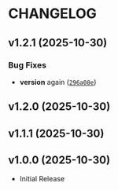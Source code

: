 # CHANGELOG

<!-- version list -->

## v1.2.1 (2025-10-30)

### Bug Fixes

- __version__ again
  ([`296a08e`](https://github.com/nrth3rnlb/picard-plugin-shelves/commit/296a08e227af5d03d755e8db3e439992aa3b8f5a))


## v1.2.0 (2025-10-30)


## v1.1.1 (2025-10-30)


## v1.0.0 (2025-10-30)

- Initial Release
